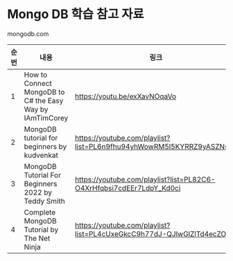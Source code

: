 # Mongo DB 학습 참고 자료

mongodb.com

| 순번 | 내용 | 링크 | 비고 |
| ---| --- | --- | --- |
| 1 | How to Connect MongoDB to C# the Easy Way by IAmTimCorey | https://youtu.be/exXavNOqaVo | - |
| 2 | MongoDB tutorial for beginners by kudvenkat | https://youtube.com/playlist?list=PL6n9fhu94yhWowRM5l5KYRRZ9yASZNsJ0 | - |
| 3 | MongoDB Tutorial For Beginners 2022 by Teddy Smith | https://youtube.com/playlist?list=PL82C6-O4XrHfqbsi7cdEEr7LdpY_Kd0ci | - |
| 4 | Complete MongoDB Tutorial by The Net Ninja | https://youtube.com/playlist?list=PL4cUxeGkcC9h77dJ-QJlwGlZlTd4ecZOA | - |
